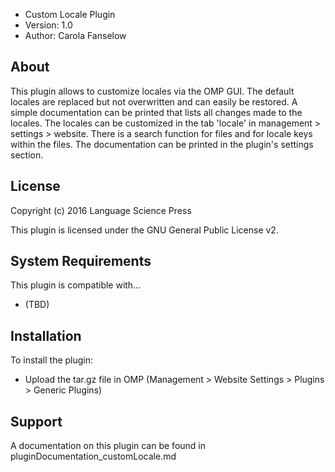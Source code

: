 - Custom Locale Plugin
- Version: 1.0
- Author: Carola Fanselow

About
-----
This plugin allows to customize locales via the OMP GUI. The default locales are replaced but not overwritten and can easily be restored. A simple documentation can be printed that lists all changes made to the locales. The locales can be customized in the tab 'locale' in management > settings > website. There is a search function for files and for locale keys within the files. The documentation can be printed in the plugin's settings section.

License
-------
Copyright (c) 2016 Language Science Press

This plugin is licensed under the GNU General Public License v2. 

System Requirements
-------------------
This plugin is compatible with...
 - (TBD)

Installation
------------
To install the plugin:
 - Upload the tar.gz file in OMP (Management > Website Settings > Plugins > Generic Plugins)

Support
---------------
A documentation on this plugin can be found in pluginDocumentation_customLocale.md


